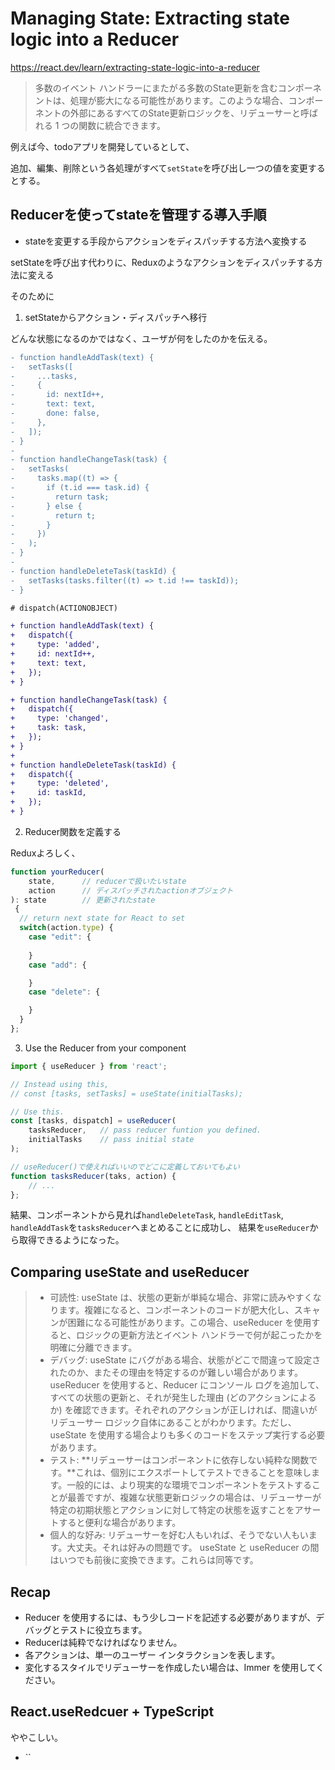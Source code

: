 # Managing State: Extracting state logic into a Reducer

https://react.dev/learn/extracting-state-logic-into-a-reducer

> 多数のイベント ハンドラーにまたがる多数のState更新を含むコンポーネントは、処理が膨大になる可能性があります。このような場合、コンポーネントの外部にあるすべてのState更新ロジックを、リデューサーと呼ばれる 1 つの関数に統合できます。

例えば今、todoアプリを開発しているとして、

追加、編集、削除という各処理がすべて`setState`を呼び出し一つの値を変更するとする。

## Reducerを使ってstateを管理する導入手順

- stateを変更する手段からアクションをディスパッチする方法へ変換する

setStateを呼び出す代わりに、Reduxのようなアクションをディスパッチする方法に変える

そのために

1. setStateからアクション・ディスパッチへ移行

どんな状態になるのかではなく、ユーザが何をしたのかを伝える。

```diff
- function handleAddTask(text) {
-   setTasks([
-     ...tasks,
-     {
-       id: nextId++,
-       text: text,
-       done: false,
-     },
-   ]);
- }
- 
- function handleChangeTask(task) {
-   setTasks(
-     tasks.map((t) => {
-       if (t.id === task.id) {
-         return task;
-       } else {
-         return t;
-       }
-     })
-   );
- }
- 
- function handleDeleteTask(taskId) {
-   setTasks(tasks.filter((t) => t.id !== taskId));
- }

# dispatch(ACTIONOBJECT)

+ function handleAddTask(text) {
+   dispatch({
+     type: 'added',
+     id: nextId++,
+     text: text,
+   });
+ }

+ function handleChangeTask(task) {
+   dispatch({
+     type: 'changed',
+     task: task,
+   });
+ }
+ 
+ function handleDeleteTask(taskId) {
+   dispatch({
+     type: 'deleted',
+     id: taskId,
+   });
+ }
```

2. Reducer関数を定義する

Reduxよろしく、

```JavaScript
function yourReducer(
    state,      // reducerで扱いたいstate 
    action      // ディスパッチされたactionオブジェクト
): state        // 更新されたstate
 {
  // return next state for React to set
  switch(action.type) {
    case "edit": {
        
    }
    case "add": {

    }
    case "delete": {

    }
  }
};
```

3. Use the Reducer from your component

```JavaScript
import { useReducer } from 'react';

// Instead using this,
// const [tasks, setTasks] = useState(initialTasks);

// Use this.
const [tasks, dispatch] = useReducer(
    tasksReducer,   // pass reducer funtion you defined.
    initialTasks    // pass initial state
);

// useReducer()で使えればいいのでどこに定義しておいてもよい
function tasksReducer(taks, action) {
    // ...
};
```

結果、コンポーネントから見れば`handleDeleteTask`, `handleEditTask`, `handleAddTask`を`tasksReducer`へまとめることに成功し、
結果を`useReducer`から取得できるようになった。

## Comparing useState and useReducer

> - 可読性: useState は、状態の更新が単純な場合、非常に読みやすくなります。複雑になると、コンポーネントのコードが肥大化し、スキャンが困難になる可能性があります。この場合、useReducer を使用すると、ロジックの更新方法とイベント ハンドラーで何が起こったかを明確に分離できます。 
> - デバッグ: useState にバグがある場合、状態がどこで間違って設定されたのか、またその理由を特定するのが難しい場合があります。 useReducer を使用すると、Reducer にコンソール ログを追加して、すべての状態の更新と、それが発生した理由 (どのアクションによるか) を確認できます。それぞれのアクションが正しければ、間違いがリデューサー ロジック自体にあることがわかります。ただし、useState を使用する場合よりも多くのコードをステップ実行する必要があります。 
> - テスト: **リデューサーはコンポーネントに依存しない純粋な関数です。**これは、個別にエクスポートしてテストできることを意味します。一般的には、より現実的な環境でコンポーネントをテストすることが最善ですが、複雑な状態更新ロジックの場合は、リデューサーが特定の初期状態とアクションに対して特定の状態を返すことをアサートすると便利な場合があります。 
> - 個人的な好み: リデューサーを好む人もいれば、そうでない人もいます。大丈夫。それは好みの問題です。 useState と useReducer の間はいつでも前後に変換できます。これらは同等です。

## Recap

- Reducer を使用するには、もう少しコードを記述する必要がありますが、デバッグとテストに役立ちます。 
- Reducerは純粋でなければなりません。 
- 各アクションは、単一のユーザー インタラクションを表します。 
- 変化するスタイルでリデューサーを作成したい場合は、Immer を使用してください。


## React.useRedcuer + TypeScript

ややこしい。

- ``